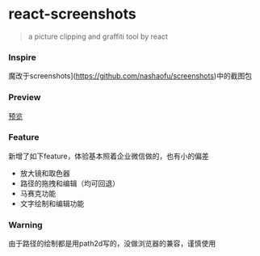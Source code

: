 # react-screenshots

> a picture clipping and graffiti tool by react

### Inspire

魔改于screenshots](https://github.com/nashaofu/screenshots)中的截图包

### Preview
[预览](https://hilbertangers.github.io/lovely-frontend-collect/#/screenshots)

### Feature

新增了如下feature，体验基本照着企业微信做的，也有小的偏差

- 放大镜和取色器
- 路径的拖拽和编辑（均可回退）
- 马赛克功能
- 文字绘制和编辑功能

### Warning

由于路径的绘制都是用path2d写的，没做浏览器的兼容，谨慎使用
